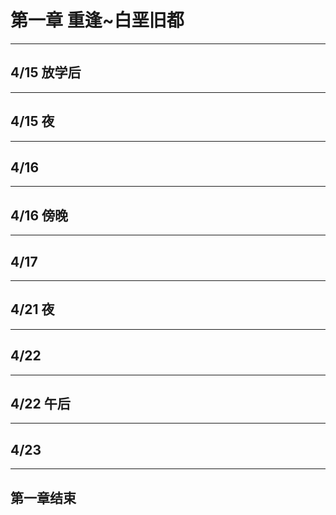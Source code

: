 # 第一章 重逢~白垩旧都

---

## 4/15 放学后

---

## 4/15 夜

---

## 4/16

---

## 4/16 傍晚

---

## 4/17

---

## 4/21 夜

---

## 4/22

---

## 4/22 午后

---

## 4/23

---

## 第一章结束